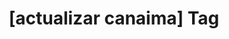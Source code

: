 ---
article_id: 0
description: List of articles under [actualizar canaima] tag.
image: http://huntingbears.com.ve/static/img/site/mstile-310x310.png
layout: tag
slug: actualizar-canaima
title: '[actualizar canaima] Tag'
---